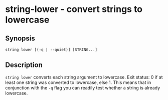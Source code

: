# string-lower - convert strings to lowercase

## Synopsis

<!-- BEGIN SYNOPSIS -->
```
string lower [(-q | --quiet)] [STRING...]
```

<!-- END SYNOPSIS -->
## Description

<!-- BEGIN DESCRIPTION -->
`string lower` converts each string argument to lowercase. Exit status: 0 if at least one string was converted to lowercase, else 1. This means that in conjunction with the `-q` flag you can readily test whether a string is already lowercase.

<!-- END DESCRIPTION -->
<!-- BEGIN EXAMPLES -->
<!-- END EXAMPLES -->
